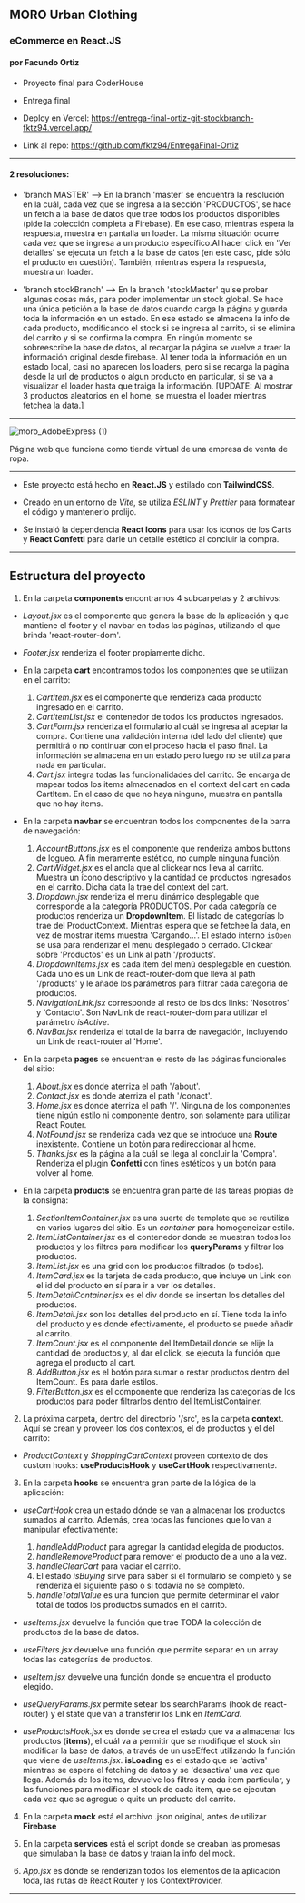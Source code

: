 ## MORO Urban Clothing

### eCommerce en React.JS

#### por Facundo Ortiz

- Proyecto final para CoderHouse

- Entrega final

- Deploy en Vercel: https://entrega-final-ortiz-git-stockbranch-fktz94.vercel.app/

- Link al repo: https://github.com/fktz94/EntregaFinal-Ortiz

---

#### 2 resoluciones:

- 'branch MASTER' --> En la branch 'master' se encuentra la resolución en la cuál, cada vez que se ingresa a la sección 'PRODUCTOS', se hace un fetch a la base de datos que trae todos los productos disponibles (pide la colección completa a Firebase). En ese caso, mientras espera la respuesta, muestra en pantalla un loader. La misma situación ocurre cada vez que se ingresa a un producto específico.Al hacer click en 'Ver detalles' se ejecuta un fetch a la base de datos (en este caso, pide sólo el producto en cuestión). También, mientras espera la respuesta, muestra un loader.

- 'branch stockBranch' --> En la branch 'stockMaster' quise probar algunas cosas más, para poder implementar un stock global. Se hace una única petición a la base de datos cuando carga la página y guarda toda la información en un estado. En ese estado se almacena la info de cada producto, modificando el stock si se ingresa al carrito, si se elimina del carrito y si se confirma la compra. En ningún momento se sobreescribe la base de datos, al recargar la página se vuelve a traer la información original desde firebase. Al tener toda la información en un estado local, casi no aparecen los loaders, pero si se recarga la página desde la url de productos o algun producto en particular, si se va a visualizar el loader hasta que traiga la información.
  [UPDATE: Al mostrar 3 productos aleatorios en el home, se muestra el loader mientras fetchea la data.]

---

![moro_AdobeExpress (1)](https://github.com/fktz94/PreEntrega2-Ortiz/assets/106633973/c769130b-f5cf-4b8a-b900-b91695117633)

Página web que funciona como tienda virtual de una empresa de venta de ropa.

---

- Este proyecto está hecho en **React.JS** y estilado con **TailwindCSS**.

- Creado en un entorno de _Vite_, se utiliza _ESLINT_ y _Prettier_ para formatear el código y mantenerlo prolijo.

- Se instaló la dependencia **React Icons** para usar los íconos de los Carts y **React Confetti** para darle un detalle estético al concluir la compra.

---

## Estructura del proyecto

1. En la carpeta **components** encontramos 4 subcarpetas y 2 archivos:

- _Layout.jsx_ es el componente que genera la base de la aplicación y que mantiene el footer y el navbar en todas las páginas, utilizando el <Outlet /> que brinda 'react-router-dom'.

- _Footer.jsx_ renderiza el footer propiamente dicho.

- En la carpeta **cart** encontramos todos los componentes que se utilizan en el carrito:

  1. _CartItem.jsx_ es el componente que renderiza cada producto ingresado en el carrito.
  2. _CartItemList.jsx_ el contenedor de todos los productos ingresados.
  3. _CartForm.jsx_ renderiza el formulario al cuál se ingresa al aceptar la compra. Contiene una validación interna (del lado del cliente) que permitirá o no continuar con el proceso hacia el paso final. La información se almacena en un estado pero luego no se utiliza para nada en particular.
  4. _Cart.jsx_ integra todas las funcionalidades del carrito. Se encarga de mapear todos los items almacenados en el context del cart en cada CartItem. En el caso de que no haya ninguno, muestra en pantalla que no hay items.

- En la carpeta **navbar** se encuentran todos los componentes de la barra de navegación:

  1. _AccountButtons.jsx_ es el componente que renderiza ambos buttons de logueo. A fin meramente estético, no cumple ninguna función.
  2. _CartWidget.jsx_ es el ancla que al clickear nos lleva al carrito. Muestra un ícono descriptivo y la cantidad de productos ingresados en el carrito. Dicha data la trae del context del cart.
  3. _Dropdown.jsx_ renderiza el menu dinámico desplegable que corresponde a la categoría PRODUCTOS. Por cada categoría de productos renderiza un **DropdownItem**. El listado de categorías lo trae del ProductContext. Mientras espera que se fetchee la data, en vez de mostrar items muestra 'Cargando...'. El estado interno `isOpen` se usa para renderizar el menu desplegado o cerrado. Clickear sobre 'Productos' es un Link al path '/products'.
  4. _DropdownItems.jsx_ es cada item del menú desplegable en cuestión. Cada uno es un Link de react-router-dom que lleva al path '/products' y le añade los parámetros para filtrar cada categoria de productos.
  5. _NavigationLink.jsx_ corresponde al resto de los dos links: 'Nosotros' y 'Contacto'. Son NavLink de react-router-dom para utilizar el parámetro _isActive_.
  6. _NavBar.jsx_ renderiza el total de la barra de navegación, incluyendo un Link de react-router al 'Home'.

- En la carpeta **pages** se encuentran el resto de las páginas funcionales del sitio:

  1. _About.jsx_ es donde aterriza el path '/about'.
  2. _Contact.jsx_ es donde aterriza el path '/conact'.
  3. _Home.jsx_ es donde aterriza el path '/'.
     Ninguna de los componentes tiene nigún estilo ni componente dentro, son solamente para utilizar React Router.
  4. _NotFound.jsx_ se renderiza cada vez que se introduce una **Route** inexistente. Contiene un botón para redireccionar al home.
  5. _Thanks.jsx_ es la página a la cuál se llega al concluir la 'Compra'. Renderiza el plugin **Confetti** con fines estéticos y un botón para volver al home.

- En la carpeta **products** se encuentra gran parte de las tareas propias de la consigna:

  1. _SectionItemContainer.jsx_ es una suerte de template que se reutiliza en varios lugares del sitio. Es un _container_ para homogeneizar estilo.
  2. _ItemListContainer.jsx_ es el contenedor donde se muestran todos los productos y los filtros para modificar los **queryParams** y filtrar los productos.
  3. _ItemList.jsx_ es una grid con los productos filtrados (o todos).
  4. _ItemCard.jsx_ es la tarjeta de cada producto, que incluye un Link con el id del producto en sí para ir a ver los detalles.
  5. _ItemDetailContainer.jsx_ es el div donde se insertan los detalles del productos.
  6. _ItemDetail.jsx_ son los detalles del producto en sí. Tiene toda la info del producto y es donde efectivamente, el producto se puede añadir al carrito.
  7. _ItemCount.jsx_ es el componente del ItemDetail donde se elije la cantidad de productos y, al dar el click, se ejecuta la función que agrega el producto al cart.
  8. _AddButton.jsx_ es el botón para sumar o restar productos dentro del ItemCount. Es para darle estilos.
  9. _FilterButton.jsx_ es el componente que renderiza las categorías de los productos para poder filtrarlos dentro del ItemListContainer.

2. La próxima carpeta, dentro del directorio '/src', es la carpeta **context**. Aquí se crean y proveen los dos contextos, el de productos y el del carrito:

- _ProductContext_ y _ShoppingCartContext_ proveen contexto de dos custom hooks: **useProductsHook** y **useCartHook** respectivamente.

3. En la carpeta **hooks** se encuentra gran parte de la lógica de la aplicación:

- _useCartHook_ crea un estado dónde se van a almacenar los productos sumados al carrito. Además, crea todas las funciones que lo van a manipular efectivamente:

  1. _handleAddProduct_ para agregar la cantidad elegida de productos.
  2. _handleRemoveProduct_ para remover el producto de a uno a la vez.
  3. _handleClearCart_ para vaciar el carrito.
  4. El estado _isBuying_ sirve para saber si el formulario se completó y se renderiza el siguiente paso o si todavía no se completó.
  5. _handleTotalValue_ es una función que permite determinar el valor total de todos los productos sumados en el carrito.

- _useItems.jsx_ devuelve la función que trae TODA la colección de productos de la base de datos.
- _useFilters.jsx_ devuelve una función que permite separar en un array todas las categorías de productos.
- _useItem.jsx_ devuelve una función donde se encuentra el producto elegido.
- _useQueryParams.jsx_ permite setear los searchParams (hook de react-router) y el state que van a transferir los Link en _ItemCard_.
- _useProductsHook.jsx_ es donde se crea el estado que va a almacenar los productos (**items**), el cuál va a permitir que se modifique el stock sin modificar la base de datos, a través de un useEffect utilizando la función que viene de _useItems.jsx_. **isLoading** es el estado que se 'activa' mientras se espera el fetching de datos y se 'desactiva' una vez que llega.
  Además de los items, devuelve los filtros y cada item particular, y las funciones para modificar el stock de cada item, que se ejecutan cada vez que se agregue o quite un producto del carrito.

4. En la carpeta **mock** está el archivo .json original, antes de utilizar **Firebase**
5. En la carpeta **services** está el script donde se creaban las promesas que simulaban la base de datos y traían la info del mock.

6. _App.jsx_ es dónde se renderizan todos los elementos de la aplicación toda, las rutas de React Router y los ContextProvider.

---
